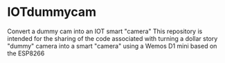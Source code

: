 # IOTdummycam
Convert a dummy cam into an IOT smart "camera"
This repository is intended for the sharing of the code associated with turning a dollar story "dummy" camera into a smart "camera" using a Wemos D1 mini based on the ESP8266
